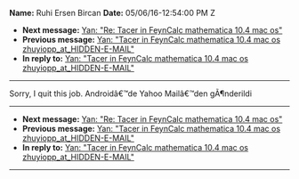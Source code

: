 **Name:** Ruhi Ersen Bircan
**Date:** 05/06/16-12:54:00 PM Z

  - **Next message:** [Yan: "Re: Tacer in FeynCalc mathematica 10.4 mac
    os"](1056.html)
  - **Previous message:** [Yan: "Tacer in FeynCalc mathematica 10.4 mac
    os zhuyiopp_at_HIDDEN-E-MAIL"](1054.html)
  - **In reply to:** [Yan: "Tacer in FeynCalc mathematica 10.4 mac os
    zhuyiopp_at_HIDDEN-E-MAIL"](1054.html)

-----

Sorry, I quit this job. Androidâ€™de Yahoo Mailâ€™den gÃ¶nderildi  

-----

  - **Next message:** [Yan: "Re: Tacer in FeynCalc mathematica 10.4 mac
    os"](1056.html)
  - **Previous message:** [Yan: "Tacer in FeynCalc mathematica 10.4 mac
    os zhuyiopp_at_HIDDEN-E-MAIL"](1054.html)
  - **In reply to:** [Yan: "Tacer in FeynCalc mathematica 10.4 mac os
    zhuyiopp_at_HIDDEN-E-MAIL"](1054.html)

-----


